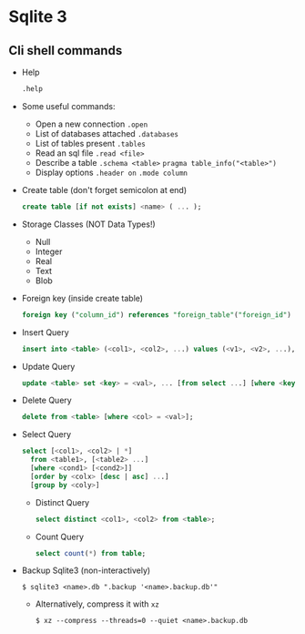 # Sqlite 3

## Cli shell commands

- Help

  ```sql
  .help
  ```

- Some useful commands:

  - Open a new connection `.open`
  - List of databases attached `.databases`
  - List of tables present `.tables`
  - Read an sql file `.read <file>`
  - Describe a table `.schema <table>` `pragma table_info("<table>")`
  - Display options `.header on` `.mode column`

- Create table (don't forget semicolon at end)

  ```sql
  create table [if not exists] <name> ( ... );
  ```

- Storage Classes (NOT Data Types!)

  - Null
  - Integer
  - Real
  - Text
  - Blob

- Foreign key (inside create table)

  ```sql
  foreign key ("column_id") references "foreign_table"("foreign_id")
  ```

- Insert Query

  ```sql
  insert into <table> (<col1>, <col2>, ...) values (<v1>, <v2>, ...), (<vk>, <vl>, ...);
  ```

- Update Query

  ```sql
  update <table> set <key> = <val>, ... [from select ...] [where <key> = <val>];
  ```

- Delete Query

  ```sql
  delete from <table> [where <col> = <val>];
  ```

- Select Query

  ```sql
  select [<col1>, <col2> | *]
    from <table1>, [<table2> ...]
    [where <cond1> [<cond2>]]
    [order by <colx> [desc | asc] ...]
    [group by <coly>]
  ```

  - Distinct Query

    ```sql
    select distinct <col1>, <col2> from <table>;
    ```

  - Count Query

    ```sql
    select count(*) from table;
    ```

- Backup Sqlite3 (non-interactively)

  ```shell
  $ sqlite3 <name>.db ".backup '<name>.backup.db'"
  ```

  - Alternatively, compress it with `xz`

    ```shell
    $ xz --compress --threads=0 --quiet <name>.backup.db
    ```

